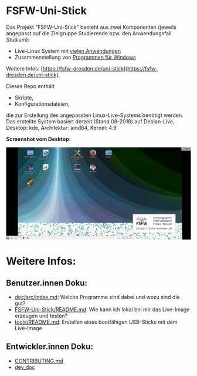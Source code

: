 # FSFW-Uni-Stick
Das Projekt "FSFW-Uni-Stick" besteht aus zwei Komponenten (jeweils angepasst auf die Zielgruppe Studierende bzw. den Anwendungsfall Studium):

* Live-Linux System mit [vielen Anwendungen](config/FSFW-Uni-Stick_KDE_stretch_amd64/doc/FSFW-Uni-Stick_-_Paketliste.md)
* Zusammenstellung von [Programmen für Windows](config/FSFW-Uni-Stick_KDE_stretch_amd64/doc/src/windows.md)

Weitere Infos: [https://fsfw-dresden.de/uni-stick](https://fsfw-dresden.de/uni-stick).

Dieses Repo enthält
* Skripte,
* Konfigurationsdateien,

die zur Erstellung des angepassten Linux-Live-Systems benötigt werden.
Das erstellte System basiert derzeit (Stand 08-2018) auf Debian-Live, Desktop: kde, Architektur: amd64, Kernel: 4.9.


**Screenshot vom Desktop:**

![Screenshot-1](doc/dev_doc/data/desktop-screenshot-1.jpg "Screenshot")


# Weitere Infos:
## Benutzer.innen Doku:
* [doc/src/index.md](config/FSFW-Uni-Stick_KDE_stretch_amd64/doc/src/index.md): Welche Programme sind dabei und wozu sind die gut?
* [FSFW-Uni-Stick/README.md](FSFW-Uni-Stick/README.md): Wie kann ich lokal bei mir das Live-Image erzeugen und testen?
* [tools/README.md](tools/README.md): Erstellen eines bootfähigen USB-Sticks mit dem Live-Image


## Entwickler.innen Doku:
* [CONTRIBUTING.md](CONTRIBUTING.md)
* [dev_doc](doc/dev_doc/src/README.md)


